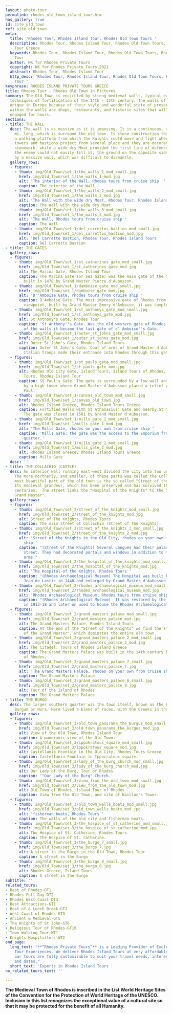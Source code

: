 ```yaml
---
layout: photo-tour
permalink: rhodes_old_town_island_tour.htm
has_gallery: true
id: site_old_town
ref: site_old_town
meta:
  title: 'Rhodes Tour, Rhodes Island Tour, Rhodes Old Town Tours '
  description: Rhodes Tour, Rhodes Island Tour, Rhodes Old Town Tours, Rhodes Private
    Tour Greece
  keywords: Rhodes Tour, Rhodes Island Tour, Rhodes Old Town Tours, Rhodes Private
    Tour
  author: NK for Rhodes Private Tours
  copyright: NK for Rhodes Private Tours,2021
  abstract: Rhodes Tour, Rhodes Island Tour
  http_desc: 'Rhodes Tour, Rhodes Island Tour, Rhodes Old Town Tours, Rhodes Private
    Tour '
keyphrase: RHODES ISLAND PRIVATE TOURS GREECE
title: Rhodes Tour - Rhodes Old Town in Pictures
summary: The Old Town is encircled by strong medieval walls, typical examples of the
  techniques of fortification of the 14th - 15th century. The walls of Rhodes are
  unique in Europe because of their style and wonderful state of preservation. Contained
  within the walls are shops, restaurants, and historic sites that will keep visitors
  engaged for hours.
sections:
- title: THE WALL
  desc: The wall is as massive as it is imposing. It is a continuous, 4 Klm / 2.5
    mi. long, which is surround the old town. Is stone construction that supports
    a walking platform from which the Knights could move and fight where needed.  Massive
    towers and bastions project from several place and they are decorated with elaborate
    stonework, while a wide dry Moat provided the first line of defense. To ensure
    the enemy could not easily fill it, the ground on the opposite side was contained
    by a massive wall, which was difficult to dismantle.
  gallery_rows:
  - figures:
    - thumb: img/Old_Town/set_1/the_walls_1_mod_small.jpg
      href: img/Old_Town/set_1/the_walls_1_mod.jpg
      alt: 'The interior of the Wall, Rhodes tours from cruise ship  '
      caption: The interior of the Wall
    - thumb: img/Old_Town/set_1/the_walls_2_mod_small.jpg
      href: img/Old_Town/set_1/the_walls_2_mod.jpg
      alt: 'The Wall with the wide dry Moat, Rhodes Tour, Rhodes Island Tour '
      caption: The Wall with the wide dry Moat
    - thumb: img/Old_Town/set_1/the_walls_3_mod_small.jpg
      href: img/Old_Town/set_1/the_walls_3_mod.jpg
      alt: 'The Wall, Rhodes tours from cruise ship '
      caption: The Wall
    - thumb: img/Old_Town/set_1/del_carrettos_bastion_mod_small.jpg
      href: img/Old_Town/set_1/del_carrettos_bastion_mod.jpg
      alt: 'Del Carretto Bastion, Rhodes Tour, Rhodes Island Tours '
      caption: Del Carretto Bastion
- title: THE GATES
  gallery_rows:
  - figures:
    - thumb: img/Old_Town/set_1/st_catherines_gate_mod_small.jpg
      href: img/Old_Town/set_1/st_catherines_gate_mod.jpg
      alt: The Marina Gate, Rhodes Island Tour
      caption: The Marina Gate (or Sea Gate) was the main gate of the town. It was
        built in 1478 by Grand Master Pierre d'Aubusson.
    - thumb: img/Old_Town/set_1/damboise_gate_mod_small.jpg
      href: img/Old_Town/set_1/damboise_gate_mod.jpg
      alt: 'D''Amboise Gate, rhodes tours from cruise ship '
      caption: D'Amboise Gate. The most impressive gate of Rhodes from a military
        viewpoint, built by Grand Master Emery d'Amboise, it was completed in 1512.
    - thumb: img/Old_Town/set_1/st_anthonys_gate_mod_small.jpg
      href: img/Old_Town/set_1/st_anthonys_gate_mod.jpg
      alt: St Anthony's Gate, Rhodes Tour
      caption: 'St Anthony''s Gate. Was the old western gate of Rhodes: with the redesign
        of the walls it became the last gate of d''Amboise''s Gate.'
    - thumb: img/Old_Town/set_1/outer_st_johns_gate_mod_small.jpg
      href: img/Old_Town/set_1/outer_st_johns_gate_mod.jpg
      alt: Outer St John's Gate, Rhodes Island Tours
      caption: Outer St John's Gate. Coat of arms of Grand Master d'Aubusson. In 1912
        Italian troops made their entrance into Rhodes through this gate.
  - figures:
    - thumb: img/Old_Town/set_1/st_pauls_gate_mod_small.jpg
      href: img/Old_Town/set_1/st_pauls_gate_mod.jpg
      alt: Rhodes Old City Gate, Island Tours, Island Tours of Rhodes, Rhodes Island
        Tours, Rhodes Island Tour
      caption: St Paul's Gate. The gate is surrounded by a low wall and is protected
        by a high tower where Grand Master d'Aubusson placed a relief portraying St
        Paul.
    - thumb: img/Old_Town/set_1/canvas_old_town_mod_small.jpg
      href: img/Old_Town/set_1/canvas_old_town.jpg
      alt: Rhodes Island Greece, Rhodes Island Tours Greece
      caption: Fortified Walls with St Athanasius' Gate and nearby St Mary's Tower.
        The gate was closed in 1501 by Grand Master d'Aubusson.
    - thumb: img/Old_Town/set_1/mills_gate_1_mod_small.jpg
      href: img/Old_Town/set_1/mills_gate_1_mod.jpg
      alt: 'The Mills Gate, rhodes on your own from cruise ship '
      caption: 'Mills Gate: the gate was the access to the Emporium from the Jewish
        quarter.'
    - thumb: img/Old_Town/set_1/mills_gate_2_mod_small.jpg
      href: img/Old_Town/set_1/mills_gate_2_mod.jpg
      alt: Rhodes Island Greece, Rhodes Island Tours Greece
      caption: Mills Gate
  desc: ''
- title: THE COLLACHIO (CASTLE)
  desc: An interior wall running east-west divided the city into two unequal parts.
    The more northerly, and smaller, of these parts was called the Collachium.  The
    most beautiful part of the old town is the so called "Street of the Knights".
    Its medieval grandeur, which has been preserved and has survived throughout the
    centuries.  The street links the "Hospital of the Knights" to the "Palace of the
    Grand Master".
  gallery_rows:
  - figures:
    - thumb: img/Old_Town/set_2/street_of_the_knights_mod_small.jpg
      href: img/Old_Town/set_2/street_of_the_knights_mod.jpg
      alt: Street of The Knights, Rhodes Tours
      caption: The main street of Collachio (Street of The Knights).
    - thumb: img/Old_Town/set_2/street_of_the_knights_2_mod_small.jpg
      href: img/Old_Town/set_2/street_of_the_knights_2_mod.jpg
      alt: 'Street of the Knights in the Old City, rhodes on your own from cruise
        ship '
      caption: "(Street of The Knights) Several Langues had their palaces along the
        street. They had decorated portals and windows in addition to many coats of
        arms."
    - thumb: img/Old_Town/set_2/the_hospital_of_the_knights_mod_small.jpg
      href: img/Old_Town/set_2/the_hospital_of_the_knights_mod.jpg
      alt: 'The Hospital of the Knights, Rhodes Tours '
      caption: "(Rhodes Archaeological Museum) The Hospital was built by Grand Master
        Jean de Lastic in 1440 and enlarged by Grand Master d'Aubusson in 1481-89."
    - thumb: img/Old_Town/set_2/rhodes_archaeological_museum_mod_small.jpg
      href: img/Old_Town/set_2/rhodes_archaeological_museum_mod.jpg
      alt: 'Rhodes Archaeological Museum, Rhodes tours from cruise ship '
      caption: "(Rhodes Archaeological Museum)  It was restored by the Italian administration
        in 1913-18 and later on used to house the Rhodes Archaeological Museum."
  - figures:
    - thumb: img/Old_Town/set_2/grand_masters_palace_mod_small.jpg
      href: img/Old_Town/set_2/grand_masters_palace_mod.jpg
      alt: The Grand Masters Palace, Rhodes Island Tours
      caption: At the end of the "Street of the Knights" we find the stately "Palace
        of the Grand Master", which dominates the entire old town.
    - thumb: img/Old_Town/set_2/grand_masters_palace_2_mod_small.jpg
      href: img/Old_Town/set_2/grand_masters_palace_2_mod.jpg
      alt: The Citadel, Tours of Rhodes Island Greece
      caption: The Grand Masters Palace was built in the 14th century by the Knights
        of Rhodes.
    - thumb: img/Old_Town/set_2/grand_masters_palace_7_small.jpg
      href: img/Old_Town/set_2/grand_masters_palace_7.jpg
      alt: 'The Grand Masters Palace, rhodes on your own from cruise ship '
      caption: The Grand Masters Palace.
    - thumb: img/Old_Town/set_2/grand_masters_palace_8_small.jpg
      href: img/Old_Town/set_2/grand_masters_palace_8.jpg
      alt: Tour of the Island of Rhodes
      caption: The Grand Masters Palace.
- title: THE BURGO
  desc: The larger southern quarter was the town itself, known as the Burgo, Burgus,
    Burgum or Hora. Here lived a blend of races, with the Greeks in the majority.
  gallery_rows:
  - figures:
    - thumb: img/Old_Town/set_3/old_town_panorama_the_burgus_mod_small.jpg
      href: img/Old_Town/set_3/old_town_panorama_the_burgus_mod.jpg
      alt: View of the Old Town, Rhodes Island Tour
      caption: A panoramic view of the Old Town.
    - thumb: img/Old_Town/set_3/ippokratous_square_mod_small.jpg
      href: img/Old_Town/set_3/ippokratous_square_mod.jpg
      alt: Castellania Fountain in the Old City, Rhodes Tours Greece
      caption: Castellania Fountain in Ippocratous square.
    - thumb: img/Old_Town/set_3/lady_of_the_burg_church_mod_small.jpg
      href: img/Old_Town/set_3/lady_of_the_burg_church_mod.jpg
      alt: Our Lady of the Burg, Tour of Rhodes
      caption: '"Our Lady of the Burg" Church.'
    - thumb: img/Old_Town/set_3/view_from_the_old_town_mod_small.jpg
      href: img/Old_Town/set_3/view_from_the_old_town_mod.jpg
      alt: Old Town of Rhodes, Island Tour of Rhodes
      caption: View from the Old Town, and site of Naillac's Tower.
  - figures:
    - thumb: img/Old_Town/set_3/old_town_walls_boats_mod_small.jpg
      href: img/Old_Town/set_3/old_town_walls_boats_mod.jpg
      alt: 'fisherman boats, Rhodes Tours '
      caption: The walls of the old city and fisherman boats.
    - thumb: img/Old_Town/set_3/the_hospice_of_st_catherine_mod_small.jpg
      href: img/Old_Town/set_3/the_hospice_of_st_catherine_mod.jpg
      alt: The Hospice of St. Catherine, Rhodes Tours
      caption: The Hospice of St. Catherine.
    - thumb: img/Old_Town/set_3/the_burgo_7_small.jpg
      href: img/Old_Town/set_3/the_burgo_7.jpg
      alt: A street in the Burgo in the Old Town, Rhodes Tour
      caption: A street in the Burgo
    - thumb: img/Old_Town/set_3/the_burgo_8_small.jpg
      href: img/Old_Town/set_3/the_burgo_8.jpg
      alt: Rhodes Greece, Island Tours
      caption: A street in the Burgo
subtitle: ''
related_tours:
- Best of Rhodes-DT1
- Rhodes Full Day-DT2
- Rhodes West Coast-DT3
- Best Attractions-GT1
- Best of & Lunch Break-GT2
- West Coast of Rhodes-GT3
- Ancient & Medieval-GT5
- The Knights of St John-GT6
- Religious Tour of Rhodes-GT10
- Town Walking Tour-WT1
- Knights Hospitallers-WT2
end_page:
  long_text: "**“Rhodes Private Tours”** is a Leading Provider of Exclusive and Personalized
    Tour Experiences. We deliver Rhodes Island Tours at very affordable rates. All
    our tours are fully customizable to suit your travel needs, interests, schedules,
    and dates."
  short_text: 'Experts in Rhodes Island Tours '
no_related_tours_text: ''

---
```

**The Medieval Town of Rhodes is inscribed in the List World Heritage Sites of the Convention for the Protection of World Heritage of the UNESCO.  Inclusion in this list recognizes the exceptional value of a cultural site so that it may be protected for the benefit of all Humanity.**